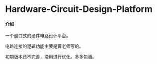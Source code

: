 # Hardware-Circuit-Design-Platform

#### 介绍
一个窗口式的硬件电路设计平台。



电路连接的逻辑功能主要是曹老师写的。

初期版本还不完善，没用进行优化。多多包涵。
